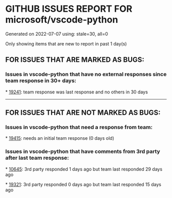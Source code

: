 
# GITHUB ISSUES REPORT FOR microsoft/vscode-python


Generated on 2022-07-07 using: stale=30, all=0


Only showing items that are new to report in past 1 day(s)


## FOR ISSUES THAT ARE MARKED AS BUGS:


### Issues in vscode-python that have no external responses since team response in 30+ days:


\* [19241](https://github.com/microsoft/vscode-python/issues/19241 "Can't select intepreter when using venv"): team response was last response and no others in 30 days

---

## FOR ISSUES THAT ARE NOT MARKED AS BUGS:


### Issues in vscode-python that need a response from team:


\* [19415](https://github.com/microsoft/vscode-python/issues/19415 "Support for PyScript & Brython."): needs an initial team response (0 days old)

### Issues in vscode-python that have comments from 3rd party after last team response:


\* [10645](https://github.com/microsoft/vscode-python/issues/10645 "Add Profiling (code performance analysis) capability"): 3rd party responded 1 days ago but team last responded 29 days ago

\* [19321](https://github.com/microsoft/vscode-python/issues/19321 "Allow pytest to be invoked as a module"): 3rd party responded 0 days ago but team last responded 15 days ago
